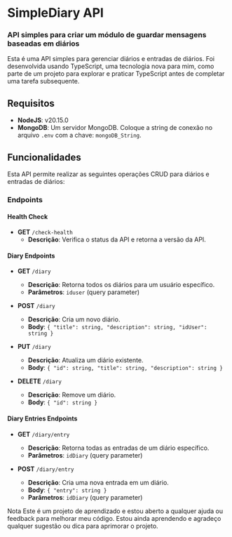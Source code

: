 # SimpleDiary API

### API simples para criar um módulo de guardar mensagens baseadas em diários

Esta é uma API simples para gerenciar diários e entradas de diários. Foi desenvolvida usando TypeScript, uma tecnologia nova para mim, como parte de um projeto para explorar e praticar TypeScript antes de completar uma tarefa subsequente.

## Requisitos

- **NodeJS**: v20.15.0
- **MongoDB**: Um servidor MongoDB. Coloque a string de conexão no arquivo `.env` com a chave: `mongoDB_String`.

## Funcionalidades

Esta API permite realizar as seguintes operações CRUD para diários e entradas de diários:

### Endpoints

#### Health Check
- **GET** `/check-health`
  - **Descrição**: Verifica o status da API e retorna a versão da API.

#### Diary Endpoints

- **GET** `/diary`
  - **Descrição**: Retorna todos os diários para um usuário específico.
  - **Parâmetros**: `iduser` (query parameter)

- **POST** `/diary`
  - **Descrição**: Cria um novo diário.
  - **Body**: `{ "title": string, "description": string, "idUser": string }`

- **PUT** `/diary`
  - **Descrição**: Atualiza um diário existente.
  - **Body**: `{ "id": string, "title": string, "description": string }`

- **DELETE** `/diary`
  - **Descrição**: Remove um diário.
  - **Body**: `{ "id": string }`

#### Diary Entries Endpoints

- **GET** `/diary/entry`
  - **Descrição**: Retorna todas as entradas de um diário específico.
  - **Parâmetros**: `idDiary` (query parameter)

- **POST** `/diary/entry`
  - **Descrição**: Cria uma nova entrada em um diário.
  - **Body**: `{ "entry": string }`
  - **Parâmetros**: `idDiary` (query parameter)


Nota
Este é um projeto de aprendizado e estou aberto a qualquer ajuda ou feedback para melhorar meu código. Estou ainda aprendendo e agradeço qualquer sugestão ou dica para aprimorar o projeto.
